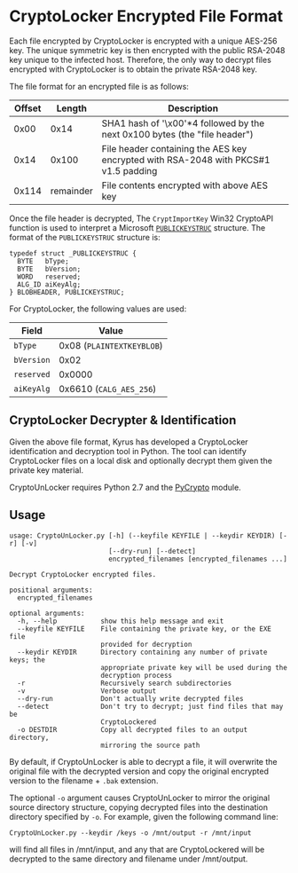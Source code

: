 # CryptoLocker Encrypted File Format

Each file encrypted by CryptoLocker is encrypted with a unique AES-256 
key. The unique symmetric key is then encrypted with the public RSA-2048 
key unique to the infected host. Therefore, the only way to decrypt 
files encrypted with CryptoLocker is to obtain the private RSA-2048 key.

The file format for an encrypted file is as follows:

Offset     | Length | Description
---------- | ------ | -----------
0x00       | 0x14   | SHA1 hash of '\x00'\*4 followed by the next 0x100 bytes (the "file header")
0x14       | 0x100  | File header containing the AES key encrypted with RSA-2048 with PKCS#1 v1.5 padding
0x114      | remainder | File contents encrypted with above AES key

Once the file header is decrypted, The `CryptImportKey` Win32 CryptoAPI 
function is used to interpret a Microsoft 
[`PUBLICKEYSTRUC`](http://msdn.microsoft.com/en-us/library/windows/desktop/aa387453%28v=3Dvs.85%29.aspx) 
structure. The format of the `PUBLICKEYSTRUC` structure is:

	typedef struct _PUBLICKEYSTRUC {
	  BYTE   bType;
	  BYTE   bVersion;
	  WORD   reserved;
	  ALG_ID aiKeyAlg;
	} BLOBHEADER, PUBLICKEYSTRUC;

For CryptoLocker, the following values are used:

Field | Value
----- | -----
`bType` | 0x08 (`PLAINTEXTKEYBLOB`)
`bVersion` | 0x02
`reserved` | 0x0000
`aiKeyAlg` | 0x6610 (`CALG_AES_256`)

## CryptoLocker Decrypter & Identification

Given the above file format, Kyrus has developed a CryptoLocker 
identification and decryption tool in Python. The tool can identify 
CryptoLocker files on a local disk and optionally decrypt them given the 
private key material.

CryptoUnLocker requires Python 2.7 and the [PyCrypto](https://pypi.python.org/pypi/pycrypto)
module.

## Usage

	usage: CryptoUnLocker.py [-h] (--keyfile KEYFILE | --keydir KEYDIR) [-r] [-v]
	                         [--dry-run] [--detect]
	                         encrypted_filenames [encrypted_filenames ...]

	Decrypt CryptoLocker encrypted files.

	positional arguments:
	  encrypted_filenames

	optional arguments:
	  -h, --help           show this help message and exit
	  --keyfile KEYFILE    File containing the private key, or the EXE file
	                       provided for decryption
	  --keydir KEYDIR      Directory containing any number of private keys; the
	                       appropriate private key will be used during the
	                       decryption process
	  -r                   Recursively search subdirectories
	  -v                   Verbose output
	  --dry-run            Don't actually write decrypted files
	  --detect             Don't try to decrypt; just find files that may be
	                       CryptoLockered
	  -o DESTDIR           Copy all decrypted files to an output directory,
	                       mirroring the source path

By default, if CryptoUnLocker is able to decrypt a file, it will overwrite the 
original file with the decrypted version and copy the original encrypted
version to the filename + `.bak` extension.

The optional `-o` argument causes CryptoUnLocker to mirror the original source
directory structure, copying decrypted files into the destination directory
specified by `-o`. For example, given the following command line:

	CryptoUnLocker.py --keydir /keys -o /mnt/output -r /mnt/input

will find all files in /mnt/input, and any that are CryptoLockered will be 
decrypted to the same directory and filename under /mnt/output.

